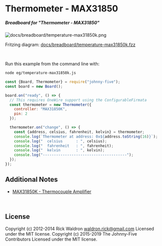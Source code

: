 <!--remove-start-->

# Thermometer - MAX31850

<!--remove-end-->






##### Breadboard for "Thermometer - MAX31850"



![docs/breadboard/temperature-max31850k.png](breadboard/temperature-max31850k.png)<br>

Fritzing diagram: [docs/breadboard/temperature-max31850k.fzz](breadboard/temperature-max31850k.fzz)

&nbsp;




Run this example from the command line with:
```bash
node eg/temperature-max31850k.js
```


```javascript
const {Board, Thermometer} = require("johnny-five");
const board = new Board();

board.on("ready", () => {
  // This requires OneWire support using the ConfigurableFirmata
  const thermometer = new Thermometer({
    controller: "MAX31850K",
    pin: 2
  });

  thermometer.on("change", () => {
    const {address, celsius, fahrenheit, kelvin} = thermometer;
    console.log(`Thermometer at address: 0x${address.toString(16)}`);
    console.log("  celsius      : ", celsius);
    console.log("  fahrenheit   : ", fahrenheit);
    console.log("  kelvin       : ", kelvin);
    console.log("--------------------------------------");
  });
});


```








## Additional Notes
- [MAX31850K - Thermocouple Amplifier](https://www.adafruit.com/products/1727)

&nbsp;

<!--remove-start-->

## License
Copyright (c) 2012-2014 Rick Waldron <waldron.rick@gmail.com>
Licensed under the MIT license.
Copyright (c) 2015-2019 The Johnny-Five Contributors
Licensed under the MIT license.

<!--remove-end-->
